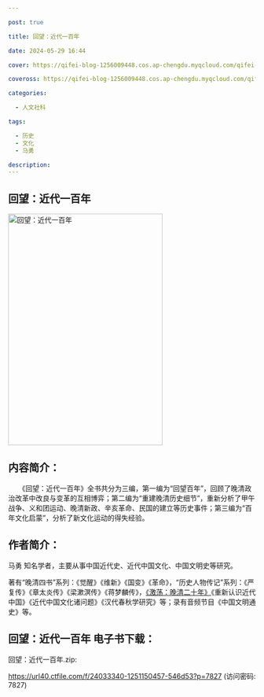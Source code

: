 ```yaml
---

post: true

title: 回望：近代一百年

date: 2024-05-29 16:44

cover: https://qifei-blog-1256009448.cos.ap-chengdu.myqcloud.com/qifei-blog/65595a47c458853aef166479.jpg

coveross: https://qifei-blog-1256009448.cos.ap-chengdu.myqcloud.com/qifei-blog/65595a47c458853aef166479.jpg

categories:

  - 人文社科

tags:

  - 历史
  - 文化
  - 马勇

description:
---
```


## 回望：近代一百年
<img alt="回望：近代一百年 " class="aligncenter loaded" data-was-processed="true" decoding="async" fetchpriority="high" height="471" src="https://qifei-blog-1256009448.cos.ap-chengdu.myqcloud.com/qifei-blog/65595a47c458853aef166479.jpg " style="cursor: zoom-in;" width="314"/>

## 内容简介：

　　《回望：近代一百年》全书共分为三编，第一编为“回望百年”，回顾了晚清政治改革中改良与变革的互相博弈；第二编为“重建晚清历史细节”，重新分析了甲午战争、义和团运动、晚清新政、辛亥革命、民国的建立等历史事件；第三编为“百年文化启蒙”，分析了新文化运动的得失经验。

## 作者简介：

马勇 知名学者，主要从事中国近代史、近代中国文化、中国文明史等研究。

著有“晚清四书”系列：《觉醒》《维新》《国变》《革命》，“历史人物传记”系列：《严复传》《章太炎传》《梁漱溟传》《蒋梦麟传》，<a href="https://www.huibooks.com/12667.html">《激荡：晚清二十年》</a>《重新认识近代中国》《近代中国文化诸问题》《汉代春秋学研究》等；录有音频节目《中国文明通史》等。

## 回望：近代一百年 电子书下载：

回望：近代一百年.zip: 

https://url40.ctfile.com/f/24033340-1251150457-546d53?p=7827 (访问密码: 7827)
